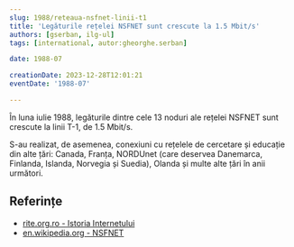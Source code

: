 ```yaml
---
slug: 1988/reteaua-nsfnet-linii-t1
title: 'Legăturile rețelei NSFNET sunt crescute la 1.5 Mbit/s'
authors: [gserban, ilg-ul]
tags: [international, autor:gheorghe.serban]

date: 1988-07

creationDate: 2023-12-28T12:01:21
eventDate: '1988-07'

---
```


În luna iulie 1988, legăturile dintre cele 13 noduri ale rețelei NSFNET sunt
crescute la linii T-1, de 1.5 Mbit/s.

<!-- truncate -->

S-au realizat, de asemenea, conexiuni cu rețelele de cercetare și
educație din alte țări: Canada, Franța, NORDUnet (care deservea
Danemarca, Finlanda, Islanda, Norvegia și Suedia), Olanda
și multe alte țări în anii următori.

## Referințe

- [rite.org.ro - Istoria Internetului](https://rite.org.ro/istoria-internetului/)
- [en.wikipedia.org - NSFNET](https://en.wikipedia.org/wiki/National_Science_Foundation_Network)
